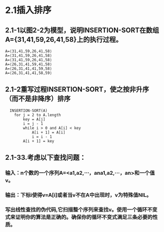 # 2.1插入排序

## 2.1-1以图2-2为模型，说明INSERTION-SORT在数组A={31,41,59,26,41,58}上的执行过程。
  
    A=⟨31,41,59,26,41,58⟩
    A=⟨31,41,59,26,41,58⟩
    A=⟨31,41,59,26,41,58⟩
    A=⟨26,31,41,59,41,58⟩
    A=⟨26,31,41,41,59,58⟩
    A=⟨26,31,41,41,58,59⟩	
    
## 2.1-2重写过程INSERTION-SORT，使之按非升序（而不是非降序）排序

```
  INSERTION-SORT(A)
    for j = 2 to A.length
        key = A[j]
        i = j - 1
        while i > 0 and A[i] < key
            A[i + 1] = A[i]
            i = i - 1
        A[i + 1] = key
 ```

## 2.1-33.考虑以下查找问题：
### 输入：n个数的一个序列A=<a1,a2,⋅⋅⋅，ana1,a2,···，an>和一个值v。
### 输出：下标i使得v=A[i]或者当v不在A中出现时，v为特殊值NIL。
### 写出线性查找的伪代码,它扫描整个序列来查找v。使用一个循环不变式来证明你的算法是正确的。确保你的循环不变式满足三条必要的性质。

 
 
